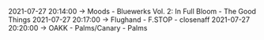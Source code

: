 2021-07-27 20:14:00 -> Moods - Bluewerks Vol. 2: In Full Bloom - The Good Things
2021-07-27 20:17:00 -> Flughand - F.STOP - closenaff
2021-07-27 20:20:00 -> OAKK - Palms/Canary - Palms
